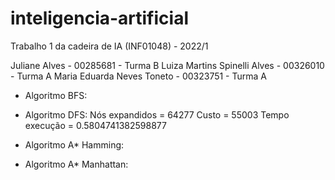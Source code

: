 # inteligencia-artificial
Trabalho 1 da cadeira de IA (INF01048) - 2022/1

Juliane Alves - 00285681 - Turma B
Luiza Martins Spinelli Alves - 00326010 - Turma A
Maria Eduarda Neves Toneto - 00323751 - Turma A

- Algoritmo BFS:

- Algoritmo DFS: Nós expandidos = 64277
                 Custo = 55003
                 Tempo execução = 0.5804741382598877
                 
- Algoritmo A* Hamming:

- Algoritmo A* Manhattan:
  

